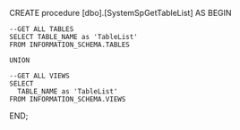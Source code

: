 ﻿




CREATE procedure [dbo].[SystemSpGetTableList]
AS
BEGIN 

	--GET ALL TABLES
	SELECT TABLE_NAME as 'TableList'
	FROM INFORMATION_SCHEMA.TABLES

	UNION 

	--GET ALL VIEWS
	SELECT 
	  TABLE_NAME as 'TableList'
	FROM INFORMATION_SCHEMA.VIEWS

END;
